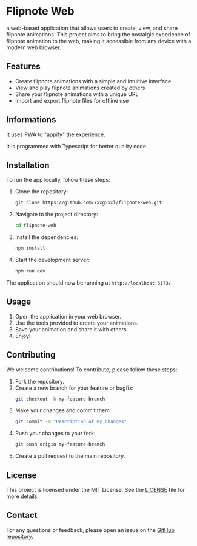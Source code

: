 # Flipnote Web

a web-based application that allows users to create, view, and share flipnote animations. This project aims to bring the nostalgic experience of flipnote animation to the web, making it accessible from any device with a modern web browser.

## Features

- Create flipnote animations with a simple and intuitive interface
- View and play flipnote animations created by others
- Share your flipnote animations with a unique URL
- Import and export flipnote files for offline use

## Informations

It uses PWA to "appify" the experience.  

It is programmed with Typescript for better quality code

## Installation

To run the app locally, follow these steps:

1. Clone the repository:
    ```bash
    git clone https://github.com/YxxgSxxl/flipnote-web.git
    ```
2. Navigate to the project directory:
    ```bash
    cd flipnote-web
    ```
3. Install the dependencies:
    ```bash
    npm install
    ```
4. Start the development server:
    ```bash
    npm run dev
    ```

The application should now be running at `http://localhost:5173/`.

## Usage

1. Open the application in your web browser.
2. Use the tools provided to create your animations.
3. Save your animation and share it with others.
4. Enjoy!

## Contributing

We welcome contributions! To contribute, please follow these steps:

1. Fork the repository.
2. Create a new branch for your feature or bugfix:
    ```bash
    git checkout -b my-feature-branch
    ```
3. Make your changes and commit them:
    ```bash
    git commit -m "Description of my changes"
    ```
4. Push your changes to your fork:
    ```bash
    git push origin my-feature-branch
    ```
5. Create a pull request to the main repository.

## License

This project is licensed under the MIT License. See the [LICENSE](LICENSE) file for more details.

## Contact

For any questions or feedback, please open an issue on the [GitHub repository](https://github.com/YxxgSxxl/flipnote-web/issues).
